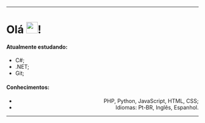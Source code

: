 ----------------------------------------------------------------------------------------------------------------
<h1>Olá <img src="https://raw.githubusercontent.com/kaueMarques/kaueMarques/master/hi.gif" height="30px">!</h1>
<h4>Atualmente estudando:</h4>
<ul>
  <li>C#;</li>
  <li>.NET;</li>
  <li>Git;</li>
</ul>
<h4>Conhecimentos:</h4>
<ul align="right">
  <li>PHP, Python, JavaScript, HTML, CSS; </li>
  <li>Idiomas: Pt-BR, Inglês, Espanhol.</li>
</ul>
<hr>
<!---
Gowtch/Gowtch is a ✨ special ✨ repository because its `README.md` (this file) appears on your GitHub profile.
You can click the Preview link to take a look at your changes.
--->

